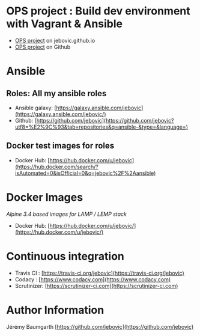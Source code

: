 # OPS project : Build dev environment with Vagrant & Ansible

* [OPS project](/ops) on jebovic.github.io
* [OPS project](https://github.com/jebovic/ops) on Github

# Ansible

## Roles: All my ansible roles

* Ansible galaxy: [https://galaxy.ansible.com/jebovic](https://galaxy.ansible.com/jebovic/)
* Github: [https://github.com/jebovic](https://github.com/jebovic?utf8=%E2%9C%93&tab=repositories&q=ansible-&type=&language=)

## Docker test images for roles

* Docker Hub: [https://hub.docker.com/u/jebovic](https://hub.docker.com/search/?isAutomated=0&isOfficial=0&q=jebovic%2F%2Aansible)

# Docker Images

*Alpine 3.4 based images for LAMP / LEMP stack*

* Docker Hub: [https://hub.docker.com/u/jebovic/](https://hub.docker.com/u/jebovic/)

# Continuous integration

* Travis CI : [https://travis-ci.org/jebovic](https://travis-ci.org/jebovic)
* Codacy : [https://www.codacy.com](https://www.codacy.com)
* Scrutinizer: [https://scrutinizer-ci.com](https://scrutinizer-ci.com)

# Author Information

Jérémy Baumgarth [https://github.com/jebovic](https://github.com/jebovic)
